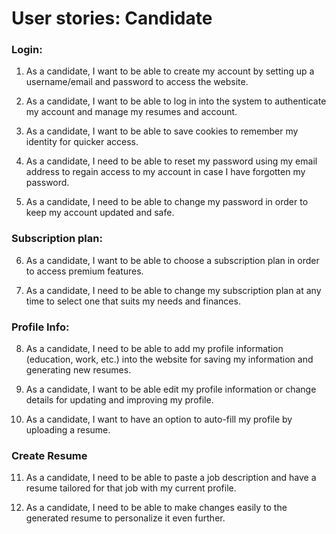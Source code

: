 # User stories: Candidate

### Login:
1. As a candidate, I want to be able to create my account by setting up a username/email and password to access the website.

2. As a candidate, I want to be able to log in into the system to authenticate my account and manage my resumes and account.

3. As a candidate, I want to be able to save cookies to remember my identity for quicker access.

4. As a candidate, I need to be able to reset my password using my email address to regain access to my account in case I have forgotten my password. 

5. As a candidate, I need to be able to change my password in order to keep my account updated and safe.

### Subscription plan:
6. As a candidate, I want to be able to choose a subscription plan in order to access premium features.

7. As a candidate, I need to be able to change my subscription plan at any time to select one that suits my needs and finances. 

### Profile Info:
8. As a candidate, I need to be able to add my profile information (education, work, etc.) into the website for saving my information and generating new resumes.

9. As a candidate, I want to be able edit my profile information or change details for updating and improving my profile.

10. As a candidate, I want to have an option to auto-fill my profile by uploading a resume.

### Create Resume
11. As a candidate, I need to be able to paste a job description and have a resume tailored for that job with my current profile. 

12. As a candidate, I need to be able to make changes easily to the generated resume to personalize it even further.
